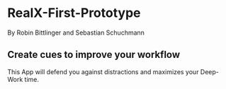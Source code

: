 # RealX-First-Prototype
By Robin Bittlinger and Sebastian Schuchmann

## Create cues to improve your workflow
This App will defend you against distractions and maximizes your Deep-Work time.
